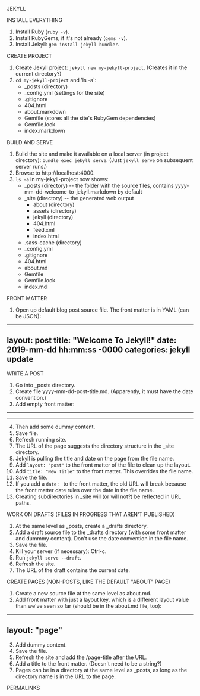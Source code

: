 JEKYLL


INSTALL EVERYTHING

1. Install Ruby (`ruby -v`).
2. Install RubyGems, if it's not already (`gems -v`).
3. Install Jekyll: `gem install jekyll bundler`.


CREATE PROJECT

1. Create Jekyll project: `jekyll new my-jekyll-project`. (Creates it in the current directory?)
2. `cd my-jekyll-project` and 'ls -a`:
	- _posts (directory)
	- _config.yml (settings for the site)
	- .gitignore
	- 404.html
	- about.markdown
	- Gemfile (stores all the site's RubyGem dependencies)
	- Gemfile.lock
	- index.markdown


BUILD AND SERVE

1. Build the site and make it available on a local server (in project directory): `bundle exec jekyll serve`. (Just `jekyll serve` on subsequent server runs.)
2. Browse to http://localhost:4000.
3. `ls -a` in my-jekyll-project now shows:
	- _posts (directory) -- the folder with the source files, contains yyyy-mm-dd-welcome-to-jekyll.markdown by default
	- _site (directory) -- the generated web output
		- about (directory)
		- assets (directory)
		- jekyll (directory)
		- 404.html
		- feed.xml
		- index.html
	- .sass-cache (directory)
	- _config.yml
	- .gitignore
	- 404.html
	- about.md
	- Gemfile
	- Gemfile.lock
	- index.md


FRONT MATTER

1. Open up default blog post source file. The front matter is in YAML (can be JSON):

---
layout: post
title: "Welcome To Jekyll!"
date: 2019-mm-dd hh:mm:ss -0000
categories: jekyll update
---


WRITE A POST

1. Go into _posts directory.
2. Create file yyyy-mm-dd-post-title.md. (Apparently, it must have the date convention.)
3. Add empty front matter:

---
---

4. Then add some dummy content.
5. Save file.
6. Refresh running site.
7. The URL of the page suggests the directory structure in the _site directory.
8. Jekyll is pulling the title and date on the page from the file name.
9. Add `layout: "post"` to the front matter of the file to clean up the layout.
10. Add `title: "New Title"` to the front matter. This overrides the file name.
11. Save the file.
12. If you add a `date: ` to the front matter, the old URL will break because the front matter date rules over the date in the file name.
13. Creating subdirectories in _site will (or will not?) be reflected in URL paths.


WORK ON DRAFTS (FILES IN PROGRESS THAT AREN'T PUBLISHED)

1. At the same level as _posts, create a _drafts directory.
2. Add a draft source file to the _drafts directory (with some front matter and dummmy content). Don't use the date convention in the file name.
3. Save the file.
4. Kill your server (if necessary): Ctrl-c.
5. Run `jekyll serve --draft`.
6. Refresh the site.
7. The URL of the draft contains the current date.


CREATE PAGES (NON-POSTS, LIKE THE DEFAULT "ABOUT" PAGE)

1. Create a new source file at the same level as about.md.
2. Add front matter with just a layout key, which is a different layout value than we've seen so far (should be in the about.md file, too):

---
layout: "page"
---

3. Add dummy content.
4. Save the file.
5. Refresh the site and add the /page-title after the URL.
6. Add a title to the front matter. (Doesn't need to be a string?)
7. Pages can be in a directory at the same level as _posts, as long as the directory name is in the URL to the page.


PERMALINKS

